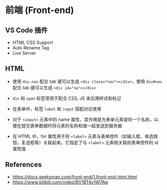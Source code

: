 # 前端 (Front-end)

## VS Code 插件

- HTML CSS Support
- Auto Rename Tag
- Live Server

## HTML

- 使用 `div.nav` 配合 tab 键可以生成 `<div class="nav"></div>`，使用 `div#nav` 配合 tab 键可以生成 `<div id="na"></div>`

- `div` 和 `span` 标签常用于配合 CSS, JS 来应用样式和标记

- 在表单中，标签 `label` 和 `input` 搭配对应使用

- 对于 `<input>` 元素中的 name 属性，其作用是为表单元素提供一个名称，以便在提交表单数据时将元素的名称和值一起发送到服务器

- 在 HTML 中，for 属性用于将 `<label>` 元素与表单控件（如输入框、单选按钮、复选框等）关联起来。它指定了与 `<label>` 元素相关联的表单控件的 id 属性值

## References

- https://docs.geeksman.com/front-end/1.front-end-html.html
- https://www.bilibili.com/video/BV1BT4y1W7Aw